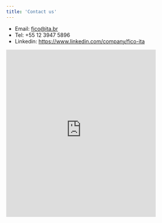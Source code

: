 ```yaml
---
title: 'Contact us'
---
```


- Email: fico@ita.br
- Tel: +55 12 3947 5896
- Linkedin: https://www.linkedin.com/company/fico-ita

<iframe src="https://www.google.com/maps/embed?pb=!1m14!1m8!1m3!1d7333.492220068735!2d-45.8674!3d-23.2159215!3m2!1i1024!2i768!4f13.1!3m3!1m2!1s0x94cc4af835bbc7ab%3A0xf62c90e67688ab19!2sITA%20Computer%20Science%20Division!5e0!3m2!1sen!2sbr!4v1678826865258!5m2!1sen!2sbr"width="80%" height="450" style="border:0;" allowfullscreen="" loading="lazy" referrerpolicy="no-referrer-when-downgrade"></iframe>

<!--
{{< form >}}
-->